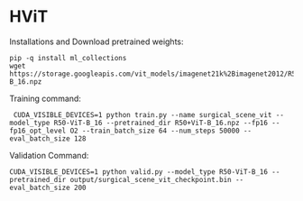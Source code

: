 # HViT

Installations and Download pretrained weights:
```
pip -q install ml_collections 
wget https://storage.googleapis.com/vit_models/imagenet21k%2Bimagenet2012/R50%2BViT-B_16.npz
```

Training command:
```
 CUDA_VISIBLE_DEVICES=1 python train.py --name surgical_scene_vit --model_type R50-ViT-B_16 --pretrained_dir R50+ViT-B_16.npz --fp16 --fp16_opt_level O2 --train_batch_size 64 --num_steps 50000 --eval_batch_size 128
```
Validation Command:
```
CUDA_VISIBLE_DEVICES=1 python valid.py --model_type R50-ViT-B_16 --pretrained_dir output/surgical_scene_vit_checkpoint.bin --eval_batch_size 200
```
